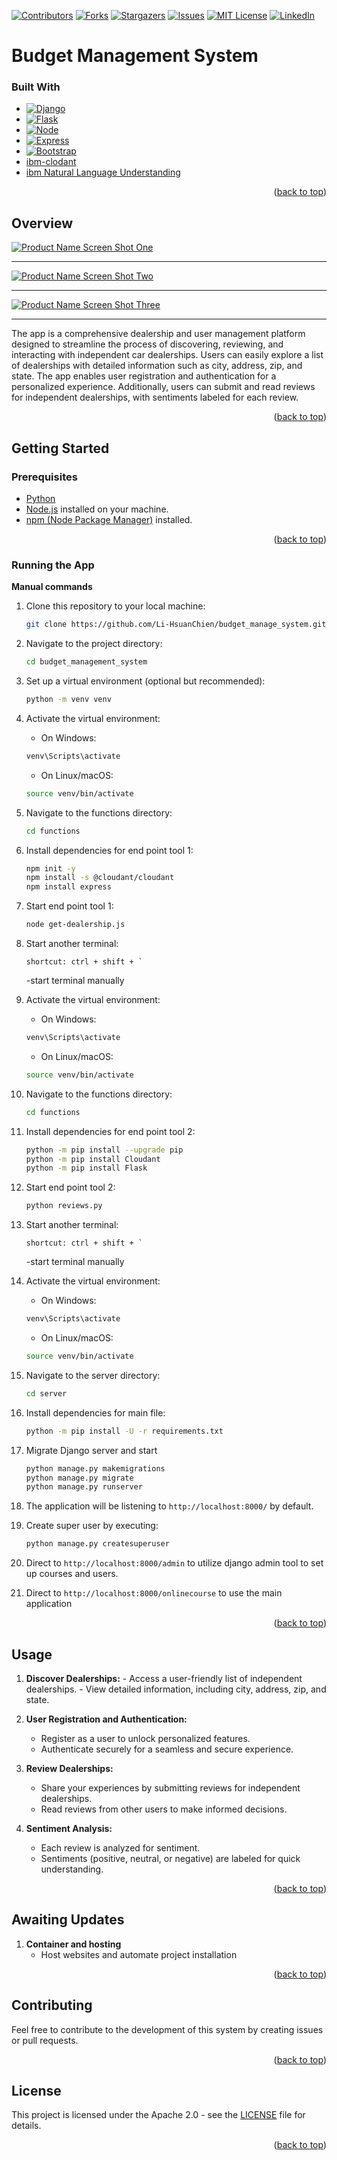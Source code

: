 <a name="readme-top"></a>

[![Contributors][contributors-shield]][contributors-url]
[![Forks][forks-shield]][forks-url]
[![Stargazers][stars-shield]][stars-url]
[![Issues][issues-shield]][issues-url]
[![MIT License][license-shield]][license-url]
[![LinkedIn][linkedin-shield]][linkedin-url]

# Budget Management System

### Built With

* [![Django][Django]][Django-url]
* [![Flask][Flask]][Flask-url]
* [![Node][Node.js]][Node-url]
* [![Express][Express.js]][Express-url]
* [![Bootstrap][Bootstrap.com]][Bootstrap-url]
* [ibm-clodant](https://www.ibm.com/products/cloudant?utm_content=SRCWW&p1=Search&p4=43700074369655661&p5=e&gclid=Cj0KCQiA2KitBhCIARIsAPPMEhLEUBpVAYLRDMkTIaoYTSBzRRyAHgda97W0ryozhh0pjTN3MFVXpeIaAoxmEALw_wcB&gclsrc=aw.ds)
* [ibm Natural Language Understanding](https://cloud.ibm.com/apidocs/natural-language-understanding)


<p align="right">(<a href="#readme-top">back to top</a>)</p>

## Overview

[![Product Name Screen Shot One][product-screenshot-one]](https://github.com/Li-HsuanChien/Online_course_app)

<hr>

[![Product Name Screen Shot Two][product-screenshot-two]](https://github.com/Li-HsuanChien/Online_course_app)

<hr>

[![Product Name Screen Shot Three][product-screenshot-three]](https://github.com/Li-HsuanChien/Online_course_app)

<hr>

The app is a comprehensive dealership and user management platform designed to streamline the process of discovering, reviewing, and interacting with independent car dealerships. Users can easily explore a list of dealerships with detailed information such as city, address, zip, and state. The app enables user registration and authentication for a personalized experience. Additionally, users can submit and read reviews for independent dealerships, with sentiments labeled for each review.

<p align="right">(<a href="#readme-top">back to top</a>)</p>

## Getting Started

### Prerequisites

- [Python](https://www.python.org/)
- [Node.js](https://nodejs.org/en/) installed on your machine.
- [npm (Node Package Manager)](https://www.npmjs.com/) installed.

<p align="right">(<a href="#readme-top">back to top</a>)</p>

### Running the App

**Manual commands**

1. Clone this repository to your local machine:

    ```bash
    git clone https://github.com/Li-HsuanChien/budget_manage_system.git
    ```

2. Navigate to the project directory:

    ```bash
    cd budget_management_system
    ```

3.  Set up a virtual environment (optional but recommended):

    ```bash
    python -m venv venv
    ```

4. Activate the virtual environment:

    - On Windows:

    ```bash
    venv\Scripts\activate
    ```

    - On Linux/macOS:

    ```bash 
    source venv/bin/activate
    ```

5. Navigate to the functions directory:

    ```bash
    cd functions
    ```

6. Install dependencies for end point tool 1:

    ```bash
    npm init -y
    npm install -s @cloudant/cloudant 
    npm install express 
    ```
7. Start end point tool 1:

    ```bash
    node get-dealership.js
    ```

8. Start another terminal:

    ```
    shortcut: ctrl + shift + `
    ```
    -start terminal manually

9. Activate the virtual environment:

    - On Windows:

    ```bash
    venv\Scripts\activate
    ```

    - On Linux/macOS:

    ```bash 
    source venv/bin/activate
    ```
10. Navigate to the functions directory:

    ```bash
    cd functions
    ```

11. Install dependencies for end point tool 2:

    ```bash
    python -m pip install --upgrade pip
    python -m pip install Cloudant
    python -m pip install Flask
    ```

12. Start end point tool 2:

    ```bash
    python reviews.py
    ```
13. Start another terminal:

    ```
    shortcut: ctrl + shift + `
    ```
    -start terminal manually

14. Activate the virtual environment:

    - On Windows:

    ```bash
    venv\Scripts\activate
    ```

    - On Linux/macOS:

    ```bash 
    source venv/bin/activate
    ```

15. Navigate to the server directory:

    ```bash
    cd server
    ```

16. Install dependencies for main file:

    ```bash
    python -m pip install -U -r requirements.txt
    ```

17. Migrate Django server and start

    ``` bash
    python manage.py makemigrations
    python manage.py migrate
    python manage.py runserver

    ```

18. The application will be listening to `http://localhost:8000/` by default.

19. Create super user by executing:

    ```bash
    python manage.py createsuperuser
    ```

20. Direct to `http://localhost:8000/admin` to utilize django admin tool to set up courses and users.

21. Direct to `http://localhost:8000/onlinecourse` to use the main application




<p align="right">(<a href="#readme-top">back to top</a>)</p>

## Usage

1.  **Discover Dealerships:**
        - Access a user-friendly list of independent dealerships.
        - View detailed information, including city, address, zip, and state.

2.    **User Registration and Authentication:**
        - Register as a user to unlock personalized features.
        - Authenticate securely for a seamless and secure experience.

3.    **Review Dealerships:**
        - Share your experiences by submitting reviews for independent dealerships.
        - Read reviews from other users to make informed decisions.

4.    **Sentiment Analysis:**
        - Each review is analyzed for sentiment.
        - Sentiments (positive, neutral, or negative) are labeled for quick understanding.
  
<p align="right">(<a href="#readme-top">back to top</a>)</p>
  
## Awaiting Updates

1. **Container and hosting**
   - Host websites and automate project installation
  
<p align="right">(<a href="#readme-top">back to top</a>)</p>

## Contributing

Feel free to contribute to the development of this  system by creating issues or pull requests.

<p align="right">(<a href="#readme-top">back to top</a>)</p>

## License

This project is licensed under the Apache 2.0 - see the [LICENSE](LICENSE) file for details.

<p align="right">(<a href="#readme-top">back to top</a>)</p>


<!-- MARKDOWN LINKS & IMAGES -->
<!-- https://www.markdownguide.org/basic-syntax/#reference-style-links -->
[Node.js]: https://img.shields.io/badge/Node.js-43853D?style=for-the-badge&logo=node.js&logoColor=white
[Node-url]: https://nodejs.org
[Express.js]: https://img.shields.io/badge/Express.js-404D59?style=for-the-badge
[Express-url]: https://expressjs.com/
[Django]: https://img.shields.io/badge/Django-092E20?style=for-the-badge&logo=django&logoColor=white
[Django-url]: https://www.djangoproject.com/
[Flask]: https://img.shields.io/badge/Flask-000000?style=for-the-badge&logo=flask&logoColor=white
[Flask-url]: https://flask.palletsprojects.com/en/3.0.x/
[Bootstrap.com]: https://img.shields.io/badge/Bootstrap-563D7C?style=for-the-badge&logo=bootstrap&logoColor=white
[Bootstrap-url]: https://getbootstrap.com
[product-screenshot-one]: images/snapshot1.jpg
[product-screenshot-two]: images/snapshot2.jpg
[product-screenshot-three]: images/snapshot3.jpg
[contributors-shield]: https://img.shields.io/github/contributors/Li-HsuanChien/budget_manage_system.svg?style=for-the-badge
[contributors-url]: https://github.com/Li-HsuanChien/budget_manage_system/graphs/contributors
[forks-shield]: https://img.shields.io/github/forks/Li-HsuanChien/budget_manage_system.svg?style=for-the-badge
[forks-url]: https://github.com/Li-HsuanChien/budget_manage_system/network/members
[stars-shield]: https://img.shields.io/github/stars/Li-HsuanChien/budget_manage_system.svg?style=for-the-badge
[stars-url]: https://github.com/Li-HsuanChien/budget_manage_system/stargazers
[issues-shield]: https://img.shields.io/github/issues/Li-HsuanChien/budget_manage_system.svg?style=for-the-badge
[issues-url]: https://github.com/Li-HsuanChien/budget_manage_system/issues
[license-shield]: https://img.shields.io/github/license/Li-HsuanChien/budget_manage_system.svg?style=for-the-badge
[license-url]: https://github.com/Li-HsuanChien/budget_manage_system/blob/master/LICENSE.txt
[linkedin-shield]: https://img.shields.io/badge/-LinkedIn-black.svg?style=for-the-badge&logo=linkedin&colorB=555
[linkedin-url]: https://www.linkedin.com/in/lihsuan-chien/
